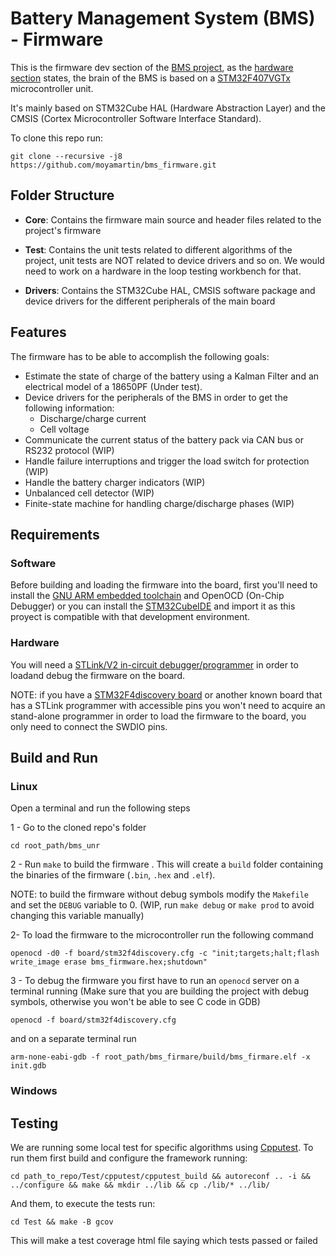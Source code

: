 # Battery Management System (BMS) - Firmware

This is the firmware dev section of the [BMS project](https://github.com/moyamartin/bms_unr), as the [hardware section](https://github.com/moyamartin/bms_hardware) states, the brain of the BMS is based on a [STM32F407VGTx](https://www.st.com/en/microcontrollers-microprocessors/stm32f407vg.html) microcontroller unit.

It's mainly based on STM32Cube HAL (Hardware Abstraction Layer) and the CMSIS
(Cortex Microcontroller Software Interface Standard).

To clone this repo run:

```
git clone --recursive -j8 https://github.com/moyamartin/bms_firmware.git
```

## Folder Structure

* **Core**: Contains the firmware main source and header files related to the
  project's firmware

* **Test**: Contains the unit tests related to different algorithms of the
  project, unit tests are NOT related to device drivers and so on. We would need
  to work on a hardware in the loop testing workbench for that.

* **Drivers**: Contains the STM32Cube HAL, CMSIS software package and device
  drivers for the different peripherals of the main board

## Features

The firmware has to be able to accomplish the following goals:

* Estimate the state of charge of the battery using a Kalman Filter and an
  electrical model of a 18650PF (Under test).
* Device drivers for the peripherals of the BMS in order to get the following information:
    * Discharge/charge current
    * Cell voltage
* Communicate the current status of the battery pack via CAN bus or
  RS232 protocol (WIP)
* Handle failure interruptions and trigger the load switch for protection (WIP)
* Handle the battery charger indicators (WIP)
* Unbalanced cell detector (WIP)
* Finite-state machine for handling charge/discharge phases (WIP)

## Requirements

### Software

Before building and loading the firmware into the board, first you'll need to
install the [GNU ARM embedded toolchain](https://developer.arm.com/tools-and-software/open-source-software/developer-tools/gnu-toolchain/gnu-rm/downloads) and OpenOCD (On-Chip Debugger) or you can install the [STM32CubeIDE](https://www.st.com/en/development-tools/stm32cubeide.html) and import it as this proyect is compatible with that development environment.

### Hardware

You will need a [STLink/V2 in-circuit debugger/programmer](https://www.st.com/en/development-tools/st-link-v2.html) in order to loadand debug the firmware on the board.

NOTE: if you have a [STM32F4discovery board](https://www.st.com/en/evaluation-tools/stm32f4discovery.html) or another known board that has a STLink programmer with accessible pins  you won't need to acquire an stand-alone programmer in order to load the firmware to the board, you only need to connect the SWDIO pins.

## Build and Run

### Linux

Open a terminal and run the following steps

1 - Go to the cloned repo's folder

```
cd root_path/bms_unr 
```

2 - Run `make` to build the firmware . This will create a `build` folder containing the binaries of the
firmware (`.bin`, `.hex` and `.elf`). 

NOTE: to build the firmware without debug symbols modify the `Makefile` and set
the `DEBUG` variable to 0. (WIP, run `make debug` or `make prod` to avoid
changing this variable manually)

2- To load the firmware to the microcontroller run the
following command

```
openocd -d0 -f board/stm32f4discovery.cfg -c "init;targets;halt;flash write_image erase bms_firmware.hex;shutdown"
```

3 - To debug the firmware you first have to run an `openocd` server on a
terminal running (Make sure that you are building the project with debug symbols, otherwise you won't be able to see C code in GDB)

```
openocd -f board/stm32f4discovery.cfg
```

and on a separate terminal run

```
arm-none-eabi-gdb -f root_path/bms_firmare/build/bms_firmare.elf -x init.gdb
```

### Windows

## Testing

We are running some local test for specific algorithms using [Cpputest](http://cpputest.github.io/). To run them first build and configure the framework running:

```
cd path_to_repo/Test/cpputest/cpputest_build && autoreconf .. -i && ../configure && make && mkdir ../lib && cp ./lib/* ../lib/
```

And them, to execute the tests run:

```
cd Test && make -B gcov
```

This will make a test coverage html file saying which tests passed or failed

